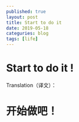 ```yaml
---
published: true
layout: post
title: Start to do it 
date: 2019-05-18
categuries: blog
tags: [life]
---
```



# Start to do it !

Translation（译文）：

# 开始做吧！


